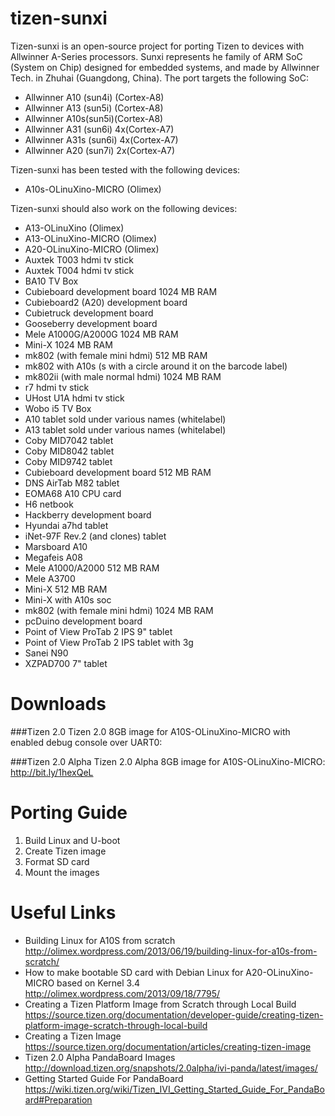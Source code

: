 tizen-sunxi
===========

Tizen-sunxi is an open-source project for porting Tizen to devices with Allwinner A-Series processors. Sunxi represents he family of ARM SoC (System on Chip) designed for embedded systems, and made by Allwinner Tech. in Zhuhai (Guangdong, China). The port targets the following SoC:
* Allwinner A10 (sun4i) (Cortex-A8)
* Allwinner A13 (sun5i) (Cortex-A8)
* Allwinner A10s(sun5i)(Cortex-A8)
* Allwinner A31 (sun6i) 4x(Cortex-A7)
* Allwinner A31s (sun6i) 4x(Cortex-A7)
* Allwinner A20 (sun7i) 2x(Cortex-A7)

Tizen-sunxi has been tested with the following devices:
* A10s-OLinuXino-MICRO (Olimex)

Tizen-sunxi should also work on the following devices:
* A13-OLinuXino (Olimex)
* A13-OLinuXino-MICRO (Olimex)
* A20-OLinuXino-MICRO (Olimex)
* Auxtek T003 hdmi tv stick
* Auxtek T004 hdmi tv stick
* BA10 TV Box
* Cubieboard development board 1024 MB RAM
* Cubieboard2 (A20) development board
* Cubietruck development board
* Gooseberry development board
* Mele A1000G/A2000G 1024 MB RAM
* Mini-X 1024 MB RAM
* mk802 (with female mini hdmi) 512 MB RAM
* mk802 with A10s (s with a circle around it on the barcode label)
* mk802ii (with male normal hdmi) 1024 MB RAM
* r7 hdmi tv stick
* UHost U1A hdmi tv stick
* Wobo i5 TV Box
* A10 tablet sold under various names (whitelabel)
* A13 tablet sold under various names (whitelabel)
* Coby MID7042 tablet
* Coby MID8042 tablet
* Coby MID9742 tablet
* Cubieboard development board 512 MB RAM
* DNS AirTab M82 tablet
* EOMA68 A10 CPU card
* H6 netbook
* Hackberry development board
* Hyundai a7hd tablet
* iNet-97F Rev.2 (and clones) tablet
* Marsboard A10
* Megafeis A08
* Mele A1000/A2000 512 MB RAM
* Mele A3700
* Mini-X 512 MB RAM
* Mini-X with A10s soc
* mk802 (with female mini hdmi) 1024 MB RAM
* pcDuino development board
* Point of View ProTab 2 IPS 9" tablet
* Point of View ProTab 2 IPS tablet with 3g
* Sanei N90
* XZPAD700 7" tablet

Downloads
===========

###Tizen 2.0
Tizen 2.0 8GB image for A10S-OLinuXino-MICRO with enabled debug console over UART0: 

###Tizen 2.0 Alpha
Tizen 2.0 Alpha 8GB image for A10S-OLinuXino-MICRO: http://bit.ly/1hexQeL

Porting Guide
===========
1. Build Linux and U-boot
2. Create Tizen image
3. Format SD card
4. Mount the images

Useful Links
===========
* Building Linux for A10S from scratch http://olimex.wordpress.com/2013/06/19/building-linux-for-a10s-from-scratch/
* How to make bootable SD card with Debian Linux for A20-OLinuXino-MICRO based on Kernel 3.4 http://olimex.wordpress.com/2013/09/18/7795/
* Creating a Tizen Platform Image from Scratch through Local Build https://source.tizen.org/documentation/developer-guide/creating-tizen-platform-image-scratch-through-local-build
* Creating a Tizen Image https://source.tizen.org/documentation/articles/creating-tizen-image
* Tizen 2.0 Alpha PandaBoard Images http://download.tizen.org/snapshots/2.0alpha/ivi-panda/latest/images/
* Getting Started Guide For PandaBoard https://wiki.tizen.org/wiki/Tizen_IVI_Getting_Started_Guide_For_PandaBoard#Preparation

